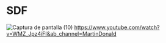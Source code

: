 # SDF
![Captura de pantalla (10)](https://user-images.githubusercontent.com/20667923/206503351-b3a77281-a3d5-415c-a924-f6c32b02f5ff.png)
https://www.youtube.com/watch?v=WMZ_Jpz4iFI&ab_channel=MartinDonald
